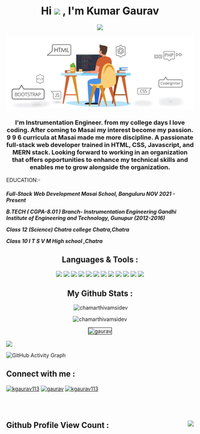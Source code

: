   
<h1 align="center">Hi <img src = "https://raw.githubusercontent.com/MartinHeinz/MartinHeinz/master/wave.gif" width = 30px> , I'm Kumar Gaurav</h1>
<p align='center'> </h1>
<p align="center">
<a align="center" href="https://github.com/DenverCoder1/readme-typing-svg"><img src="https://readme-typing-svg.herokuapp.com?&font=IBM+Plex+Sans&color=d25f2c&size=25&lines=Welcome+to+my+GitHub+Profile!;I'm+a+Full-Stack+web+developer." /></a>
</p>

<img src="https://raw.githubusercontent.com/chamarthivamsidev/chamarthivamsidev/main/images/web_development.gif" />

<h3 align="center">I'm Instrumentation Engineer. from my college days I love coding. After coming to Masai my interest become my passion. 9 9 6 curricula at Masai made me more discipline.
  A passionate full-stack web developer trained in HTML, CSS, Javascript, and MERN stack. Looking forward to working in an organization that offers opportunities
to enhance my technical skills and enables me to grow alongside the organization.<br>


</h3>
EDUCATION:-
<h5>Full-Stack Web Development
Masai School, Banguluru
NOV  2021 - Present

B.TECH ( CGPA-8.01 )
Branch- Instrumentation Engineering
Gandhi Institute of Engineering and Technology, Gunupur
(2012-2016)


Class 12 (Science)
Chatra college Chatra,Chatra


Class 10 
I T S V M High school ,Chatra</h5>




<h2 align="center"> Languages & Tools :</h2>
<p align="center"> <img src = "https://img.shields.io/badge/-HTML5-E34F26?style=flat&logo=html5&logoColor=white">
  <img src = "https://img.shields.io/badge/-CSS3-1572B6?style=flat&logo=css3&logoColor=white">
  <img src="https://img.shields.io/badge/-JavaScript-eed718?style=flat&logo=javascript&logoColor=ffffff"> 
<img src="https://img.shields.io/badge/-React-000000?style=flat&logo=react&logoColor=00c8ff"> 
  <img src="https://img.shields.io/badge/-Redux-764abc?style=flat&logo=redux&logoColor=white"> 
  <img src="https://img.shields.io/badge/-Bootstrap-563D7C?style=flat&logo=bootstrap&logoColor=white"> 
  <img src="https://img.shields.io/badge/Material--UI-0081CB?logo=material-ui&logoColor=white"> 
  <img src="https://img.shields.io/badge/styled--components-DB7093?style=flat&logo=styled-components&logoColor=white"> 
<!--   <img src="https://img.shields.io/badge/-MongoDB-4DB33D?style=flat&logo=mongodb&logoColor=FFFFFF"> <img src="https://img.shields.io/badge/redis-CC0000.svg?style=flat&logo=redis&logoColor=white"> -->
  <img src="https://img.shields.io/badge/-Node.js-3C873A?style=flat&logo=Node.js&logoColor=white">
<!--   <img src="https://img.shields.io/badge/Express.js-000000?style=flat&logo=express&logoColor=white"> 
  <img src="https://img.shields.io/badge/Postman-FF6C37?style=flat&logo=Postman&logoColor=white"> 
  <img src="https://img.shields.io/badge/npm-CB3837?style=flat&logo=npm&logoColor=white">  -->
  <img src="http://img.shields.io/badge/-Git-F1502F?style=flat&logo=git&logoColor=FFFFFF"> 
  <img src="http://img.shields.io/badge/-Github-000000?style=flat&logo=github&logoColor=FFFFFF"> 
  <img src="https://img.shields.io/badge/Netlify-00C7B7?style=flat&logo=netlify&logoColor=white">
<!--   <img src="https://img.shields.io/badge/Heroku-430098?style=flat&logo=heroku&logoColor=white"> 
  <img src="http://img.shields.io/badge/-VS%20Code-007ACC?style=flat&logo=visual%20studio%20code&logoColor=white"> </p>
 
<!-- <p align="center"> 
<img src="https://img.icons8.com/color/48/000000/html-5.png"/>  
   <img src="https://img.icons8.com/color/48/000000/css3.png"/>
   <img src="https://img.icons8.com/color/48/000000/javascript.png"/>
   <a href="https://reactjs.org/" target="_blank" rel="noreferrer"> <img src="https://raw.githubusercontent.com/devicons/devicon/master/icons/react/react-original-wordmark.svg"    alt="react" width="40" height="40"/> </a>
    <img src="https://img.icons8.com/color/48/000000/nodejs.png"/>
    <img src="https://raw.githubusercontent.com/devicons/devicon/master/icons/mongodb/mongodb-original-wordmark.svg" alt="mongodb" width="48" height="48"/>
    <img src="https://raw.githubusercontent.com/devicons/devicon/master/icons/express/express-original-wordmark.svg" alt="express" width="40" height="40"/>
  <a href="https://getbootstrap.com" target="_blank" rel="noreferrer"> <img src="https://raw.githubusercontent.com/devicons/devicon/master/icons/bootstrap/bootstrap-plain-wordmark.svg" alt="bootstrap" width="40" height="40"/> </a>
    <img src="https://www.vectorlogo.zone/logos/getpostman/getpostman-icon.svg" alt="postman" width="45" height="45"/> 
    <img src="https://img.icons8.com/color/48/000000/git.png"/>
   <img src="https://cdn.jsdelivr.net/gh/devicons/devicon/icons/heroku/heroku-plain-wordmark.svg" width="45" height="45" />
  <img src="https://cdn.jsdelivr.net/gh/devicons/devicon/icons/materialui/materialui-original.svg" width="45" height="45"/>


</p> -->

<h2 align="center"> My Github Stats : </h2>
    
<p align="center">&nbsp;<img width="50%"  margin-top="30" src="https://github-readme-stats.vercel.app/api?username=Kgaurav113&show_icons=true&locale=en" alt="chamarthivamsidev" /></p>
 
 <p align="center"><img width="50%" src="https://github-readme-streak-stats.herokuapp.com/?user=Kgaurav113&" alt="chamarthivamsidev" /></p>

<p align="center"><img width="50%" border="1" margin-bottom= "30" src="https://github-readme-stats.vercel.app/api/top-langs?username=Kgaurav113&show_icons=true&locale=en&layout=compact" alt="gaurav" /></p>

<img align="center" src="https://github-readme-stats.vercel.app/api/top-langs/?username=Kgaurav113&layout=compact&theme=vue&hide_border=true" />

![GitHub Activity Graph](https://activity-graph.herokuapp.com/graph?username=Kgaurav113)


<h2> Connect with me :  </h2>

<p>
  
  <a href="https://twitter.com/kgaurav113" target="_blank"><img align="center" src="https://raw.githubusercontent.com/rahuldkjain/github-profile-readme-generator/master/src/images/icons/Social/twitter.svg" alt="kgaurav113" height="30" width="40" /></a>
  <a href="https://www.linkedin.com/in/kgaurav501/" target="_blank"><img align="center" src="https://raw.githubusercontent.com/rahuldkjain/github-profile-readme-generator/master/src/images/icons/Social/linked-in-alt.svg" alt="gaurav" height="30" width="40" /></a>
   <a href="https://kumargauravportfolio.vercel.app/" target="_blank"><img align="center" src="https://www.seekpng.com/png/detail/154-1545314_portfolio-icon-sales.png" alt="kgaurav113" height="40" width="50" /></a>
 
</p>

<br>
<br>
<h2> Github Profile View Count :<img align="right" src="https://profile-counter.glitch.me/Kgaurav113/count.svg" /></h2>

